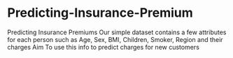 # Predicting-Insurance-Premium
Predicting Insurance Premiums Our simple dataset contains a few attributes for each person such as Age, Sex, BMI, Children, Smoker, Region and their charges Aim To use this info to predict charges for new customers
